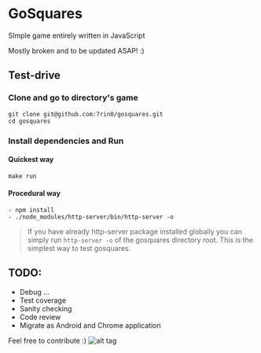 # GoSquares
SImple game entirely written in JavaScript

Mostly broken and to be updated ASAP! :)

## Test-drive
### Clone and go to directory's game
```
git clone git@github.com:7rin0/gosquares.git
cd gosquares
```

### Install dependencies and Run
#### Quickest way
```
make run
```
#### Procedural way
```
- npm install
- ./node_modules/http-server/bin/http-server -o
```

> If you have already http-server package installed globally you can simply run ```http-server -o``` of the gosquares directory root. This is the simplest way to test gosquares.

## TODO:
- Debug ...
- Test coverage
- Sanity checking
- Code review
- Migrate as Android and Chrome application


Feel free to contribute :)
![alt tag](https://raw.githubusercontent.com/7rin0/gosquares/master/images/screenshot.png)
